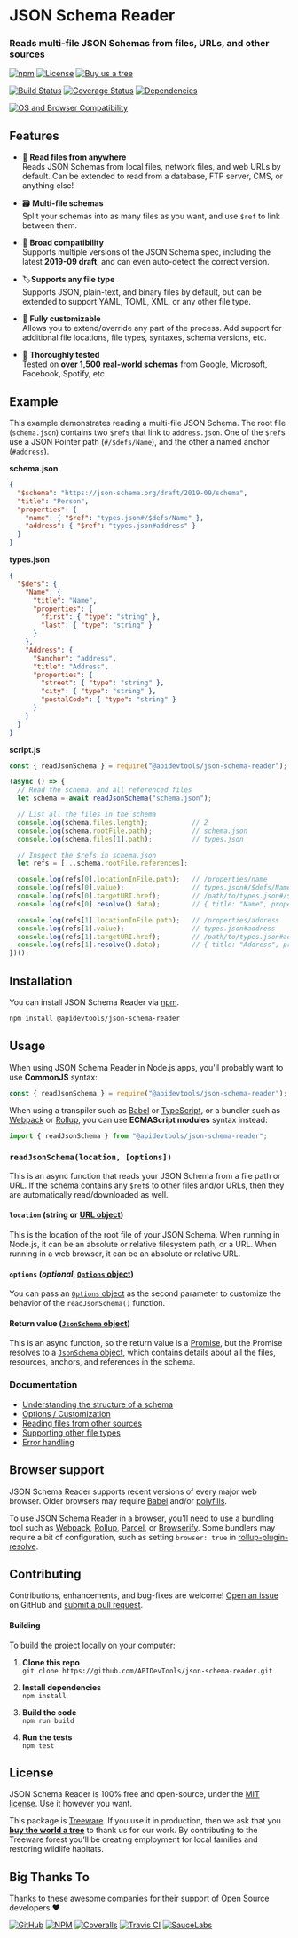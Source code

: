 JSON Schema Reader
==============================================
### Reads multi-file JSON Schemas from files, URLs, and other sources

[![npm](https://img.shields.io/npm/v/@apidevtools/json-schema-reader.svg)](https://www.npmjs.com/package/@apidevtools/json-schema-reader)
[![License](https://img.shields.io/npm/l/@apidevtools/json-schema-reader.svg)](LICENSE)
[![Buy us a tree](https://img.shields.io/badge/Treeware-%F0%9F%8C%B3-lightgreen)](https://plant.treeware.earth/APIDevTools/json-schema-reader)

[![Build Status](https://github.com/APIDevTools/json-schema-reader/workflows/CI-CD/badge.svg)](https://github.com/APIDevTools/json-schema-reader/actions)
[![Coverage Status](https://coveralls.io/repos/github/APIDevTools/json-schema-reader/badge.svg?branch=master)](https://coveralls.io/github/APIDevTools/json-schema-reader)
[![Dependencies](https://david-dm.org/APIDevTools/json-schema-reader.svg)](https://david-dm.org/APIDevTools/json-schema-reader)

[![OS and Browser Compatibility](https://apitools.dev/img/badges/ci-badges.svg)](https://github.com/APIDevTools/json-schema-reader/actions)



Features
--------------------------
- 🔱 **Read files from anywhere**<br>
Reads JSON Schemas from local files, network files, and web URLs by default. Can be extended to read from a database, FTP server, CMS, or anything else!

- 🗃 **Multi-file schemas**<br>
Split your schemas into as many files as you want, and use `$ref` to link between them.

- 📃 **Broad compatibility**<br>
Supports multiple versions of the JSON Schema spec, including the latest **2019-09 draft**, and can even auto-detect the correct version.

- 🏷**Supports any file type**<br>
Supports JSON, plain-text, and binary files by default, but can be extended to support YAML, TOML, XML, or any other file type.

- 🧩 **Fully customizable**<br>
Allows you to extend/override any part of the process. Add support for additional file locations, file types, syntaxes, schema versions, etc.

- 🧪 **Thoroughly tested**<br>
Tested on **[over 1,500 real-world schemas](https://apis.guru/browse-apis/)** from Google, Microsoft, Facebook, Spotify, etc.



Example
--------------------------
This example demonstrates reading a multi-file JSON Schema. The root file (`schema.json`) contains two `$ref`s that link to `address.json`. One of the `$ref`s use a JSON Pointer path (`#/$defs/Name`), and the other a named anchor (`#address`).

**schema.json**
```json
{
  "$schema": "https://json-schema.org/draft/2019-09/schema",
  "title": "Person",
  "properties": {
    "name": { "$ref": "types.json#/$defs/Name" },
    "address": { "$ref": "types.json#address" }
  }
}
```

**types.json**
```json
{
  "$defs": {
    "Name": {
      "title": "Name",
      "properties": {
        "first": { "type": "string" },
        "last": { "type": "string" }
      }
    },
    "Address": {
      "$anchor": "address",
      "title": "Address",
      "properties": {
        "street": { "type": "string" },
        "city": { "type": "string" },
        "postalCode": { "type": "string" }
      }
    }
  }
}
```

**script.js**

```javascript
const { readJsonSchema } = require("@apidevtools/json-schema-reader");

(async () => {
  // Read the schema, and all referenced files
  let schema = await readJsonSchema("schema.json");

  // List all the files in the schema
  console.log(schema.files.length);           // 2
  console.log(schema.rootFile.path);          // schema.json
  console.log(schema.files[1].path);          // types.json

  // Inspect the $refs in schema.json
  let refs = [...schema.rootFile.references];

  console.log(refs[0].locationInFile.path);   // /properties/name
  console.log(refs[0].value);                 // types.json#/$defs/Name
  console.log(refs[0].targetURI.href);        // /path/to/types.json#/$defs/Name
  console.log(refs[0].resolve().data);        // { title: "Name", properties: {...}}

  console.log(refs[1].locationInFile.path);   // /properties/address
  console.log(refs[1].value);                 // types.json#address
  console.log(refs[1].targetURI.href);        // /path/to/types.json#address
  console.log(refs[1].resolve().data);        // { title: "Address", properties: {...}}
})();
```



Installation
--------------------------
You can install JSON Schema Reader via [npm](https://docs.npmjs.com/about-npm/).

```bash
npm install @apidevtools/json-schema-reader
```



Usage
--------------------------
When using JSON Schema Reader in Node.js apps, you'll probably want to use **CommonJS** syntax:

```javascript
const { readJsonSchema } = require("@apidevtools/json-schema-reader");
```

When using a transpiler such as [Babel](https://babeljs.io/) or [TypeScript](https://www.typescriptlang.org/), or a bundler such as [Webpack](https://webpack.js.org/) or [Rollup](https://rollupjs.org/), you can use **ECMAScript modules** syntax instead:

```javascript
import { readJsonSchema } from "@apidevtools/json-schema-reader";
```


### `readJsonSchema(location, [options])`
This is an async function that reads your JSON Schema from a file path or URL. If the schema contains any `$ref`s to other files and/or URLs, then they are automatically read/downloaded as well.

#### `location` (string or [URL object](https://developer.mozilla.org/en-US/docs/Web/API/URL))
This is the location of the root file of your JSON Schema. When running in Node.js, it can be an absolute or relative filesystem path, or a URL. When running in a web browser, it can be an absolute or relative URL.

#### `options` (_optional_, [`Options` object](https://apitools.dev/json-schema-reader/docs/options))
You can pass an [`Options` object](doc/options) as the second parameter to customize the behavior of the `readJsonSchema()` function.

#### Return value ([`JsonSchema` object](https://apitools.dev/json-schema-reader/docs/json-schema))
This is an async function, so the return value is a [Promise](https://developer.mozilla.org/en-US/docs/Web/JavaScript/Reference/Global_Objects/Promise), but the Promise resolves to a [`JsonSchema` object](https://apitools.dev/json-schema-reader/docs/json-schema), which contains details about all the files, resources, anchors, and references in the schema.


### Documentation
- [Understanding the structure of a schema](https://apitools.dev/json-schema-reader/docs/schema-structure)
- [Options / Customization](https://apitools.dev/json-schema-reader/docs/options)
- [Reading files from other sources](https://apitools.dev/json-schema-reader/docs/read-file)
- [Supporting other file types](https://apitools.dev/json-schema-reader/docs/parse-file)
- [Error handling](https://apitools.dev/json-schema-reader/docs/error-handling)



Browser support
--------------------------
JSON Schema Reader supports recent versions of every major web browser.  Older browsers may require [Babel](https://babeljs.io/) and/or [polyfills](https://babeljs.io/docs/en/next/babel-polyfill).

To use JSON Schema Reader in a browser, you'll need to use a bundling tool such as [Webpack](https://webpack.js.org/), [Rollup](https://rollupjs.org/), [Parcel](https://parceljs.org/), or [Browserify](http://browserify.org/). Some bundlers may require a bit of configuration, such as setting `browser: true` in [rollup-plugin-resolve](https://github.com/rollup/rollup-plugin-node-resolve).



Contributing
--------------------------
Contributions, enhancements, and bug-fixes are welcome!  [Open an issue](https://github.com/APIDevTools/json-schema-reader/issues) on GitHub and [submit a pull request](https://github.com/APIDevTools/json-schema-reader/pulls).

#### Building
To build the project locally on your computer:

1. __Clone this repo__<br>
`git clone https://github.com/APIDevTools/json-schema-reader.git`

2. __Install dependencies__<br>
`npm install`

3. __Build the code__<br>
`npm run build`

4. __Run the tests__<br>
`npm test`



License
--------------------------
JSON Schema Reader is 100% free and open-source, under the [MIT license](LICENSE). Use it however you want.

This package is [Treeware](http://treeware.earth). If you use it in production, then we ask that you [**buy the world a tree**](https://plant.treeware.earth/APIDevTools/json-schema-reader) to thank us for our work. By contributing to the Treeware forest you’ll be creating employment for local families and restoring wildlife habitats.



Big Thanks To
--------------------------
Thanks to these awesome companies for their support of Open Source developers ❤

[![GitHub](https://apitools.dev/img/badges/github.svg)](https://github.com/open-source)
[![NPM](https://apitools.dev/img/badges/npm.svg)](https://www.npmjs.com/)
[![Coveralls](https://apitools.dev/img/badges/coveralls.svg)](https://coveralls.io)
[![Travis CI](https://apitools.dev/img/badges/travis-ci.svg)](https://travis-ci.com)
[![SauceLabs](https://apitools.dev/img/badges/sauce-labs.svg)](https://saucelabs.com)
